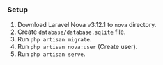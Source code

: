 ### Setup

1. Download Laravel Nova v3.12.1 to `nova` directory.
2. Create `database/database.sqlite` file.
3. Run `php artisan migrate`.
4. Run `php artisan nova:user` (Create user).
5. Run `php artisan serve`.

